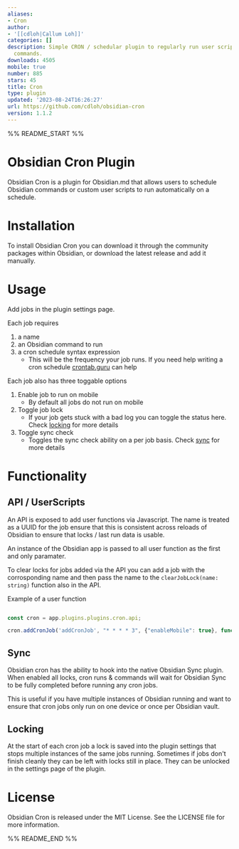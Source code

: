 ```yaml
---
aliases:
- Cron
author:
- '[[cdloh|Callum Loh]]'
categories: []
description: Simple CRON / schedular plugin to regularly run user scripts or Obsidian
  commands.
downloads: 4505
mobile: true
number: 885
stars: 45
title: Cron
type: plugin
updated: '2023-08-24T16:26:27'
url: https://github.com/cdloh/obsidian-cron
version: 1.1.2
---
```


%% README_START %%

# Obsidian Cron Plugin

Obsidian Cron is a plugin for Obsidian.md that allows users to schedule Obsidian commands or custom user scripts to run automatically on a schedule.

# Installation
To install Obsidian Cron you can download it through the community packages within Obsidian, or download the latest release and add it manually.

# Usage

Add jobs in the plugin settings page.

Each job requires

1. a name
2. an Obsidian command to run
3. a cron schedule syntax expression
   * This will be the frequency your job runs. If you need help writing a cron schedule [crontab.guru](https://crontab.guru/) can help

Each job also has three toggable options

1. Enable job to run on mobile
   * By default all jobs do not run on mobile
2. Toggle job lock
   * If your job gets stuck with a bad log you can toggle the status here. Check [locking](#locking) for more details
3. Toggle sync check
   * Toggles the sync check ability on a per job basis. Check [sync](#sync) for more details

# Functionality

## API / UserScripts

An API is exposed to add user functions via Javascript. The name is treated as a UUID for the job ensure that this is consistent across reloads of Obsidian to ensure that locks / last run data is usable.

An instance of the Obsidian app is passed to all user function as the first and only paramater.

To clear locks for jobs added via the API you can add a job with the corrosponding name and then pass the name to the `clearJobLock(name: string)` function also in the API.

Example of a user function

```javascript

const cron = app.plugins.plugins.cron.api;

cron.addCronJob('addCronJob', "* * * * 3", {"enableMobile": true}, function(app){console.log('Job has ran!')});

```

## Sync

Obsidian cron has the ability to hook into the native Obsidian Sync plugin. When enabled all locks, cron runs & commands will wait for Obsidian Sync to be fully completed before running any cron jobs.

This is useful if you have multiple instances of Obsidian running and want to ensure that cron jobs only run on one device or once per Obsidian vault.

## Locking

At the start of each cron job a lock is saved into the plugin settings that stops multiple instances of the same jobs running. Sometimes if jobs don't finish cleanly they can be left with locks still in place. They can be unlocked in the settings page of the plugin.

# License
Obsidian Cron is released under the MIT License. See the LICENSE file for more information.


%% README_END %%